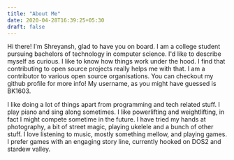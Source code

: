 ```yaml
---
title: "About Me"
date: 2020-04-28T16:39:25+05:30
draft: false
---
```


Hi there!
I'm Shreyansh, glad to have you on board. I am a college student
pursuing bachelors of technology in computer science. I'd like to
describe myself as curious. I like to know how things work under the
hood. I find that contributing to open source projects really helps
me with that. I am a contributor to various open source organisations.
You can checkout my github profile for more info! My username, as you
might have guessed is BK1603.

I like doing a lot of things apart from programming and tech related
stuff. I play piano and sing along sometimes. I like powerlifting and
weightlifting, in fact I might compete sometime in the future. I have
tried my hands at photography, a bit of street magic, playing ukelele
and a bunch of other stuff. I love listening to music, mostly something
mellow, and playing games. I prefer games with an engaging story line,
currently hooked on DOS2 and stardew valley.
